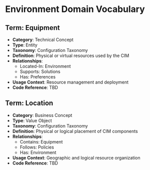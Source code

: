 # Environment Domain Vocabulary

## Term: Equipment
- **Category**: Technical Concept
- **Type**: Entity
- **Taxonomy**: Configuration Taxonomy
- **Definition**: Physical or virtual resources used by the CIM
- **Relationships**:
  * Located-In: Environment
  * Supports: Solutions
  * Has: Preferences
- **Usage Context**: Resource management and deployment
- **Code Reference**: TBD

## Term: Location
- **Category**: Business Concept
- **Type**: Value Object
- **Taxonomy**: Configuration Taxonomy
- **Definition**: Physical or logical placement of CIM components
- **Relationships**:
  * Contains: Equipment
  * Follows: Policies
  * Has: Environment
- **Usage Context**: Geographic and logical resource organization
- **Code Reference**: TBD 